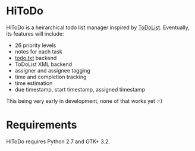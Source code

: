 # HiToDo

HiToDo is a heirarchical todo list manager inspired by [ToDoList](http://www.abstractspoon.com/tdl_resources.html). Eventually, its features will include:

* 26 priority levels
* notes for each task
* [todo.txt](http://todotxt.com/) backend
* ToDoList XML backend
* assigner and assignee tagging
* time and completion tracking
* time estimation
* due timestamp, start timestamp, assigned timestamp

This being very early in development, none of that works yet :-)

# Requirements

HiToDo requires Python 2.7 and GTK+ 3.2.
